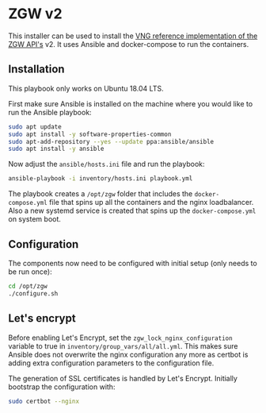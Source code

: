 # ZGW v2
This installer can be used to install the [VNG reference implementation of the ZGW API's](https://github.com/vng-realisatie/gemma-zaken) v2. It uses Ansible and docker-compose to run the containers.

## Installation
This playbook only works on Ubuntu 18.04 LTS.

First make sure Ansible is installed on the machine where you would like to run the Ansible playbook:

```bash
sudo apt update
sudo apt install -y software-properties-common
sudo apt-add-repository --yes --update ppa:ansible/ansible
sudo apt install -y ansible
```

Now adjust the `ansible/hosts.ini` file and run the playbook:

```bash
ansible-playbook -i inventory/hosts.ini playbook.yml
```

The playbook creates a `/opt/zgw` folder that includes the `docker-compose.yml` file that spins up all the containers and the nginx loadbalancer. Also a new systemd service is created that spins up the `docker-compose.yml` on system boot.

## Configuration
The components now need to be configured with initial setup (only needs to be run once):

```bash
cd /opt/zgw
./configure.sh
```

## Let's encrypt
Before enabling Let's Encrypt, set the `zgw_lock_nginx_configuration` variable to true in `inventory/group_vars/all/all.yml`. This makes sure Ansible does not overwrite the nginx configuration any more as certbot is adding extra configuration parameters to the configuration file.

The generation of SSL certificates is handled by Let's Encrypt. Initially bootstrap the configuration with:

```bash
sudo certbot --nginx
```
